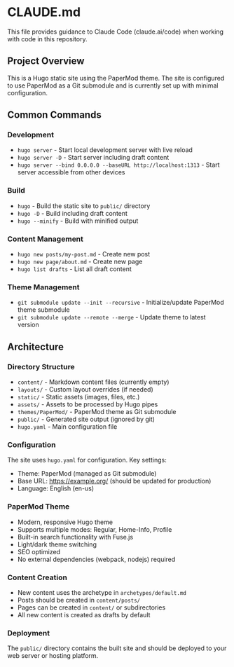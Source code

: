 # CLAUDE.md

This file provides guidance to Claude Code (claude.ai/code) when working with code in this repository.

## Project Overview

This is a Hugo static site using the PaperMod theme. The site is configured to use PaperMod as a Git submodule and is currently set up with minimal configuration.

## Common Commands

### Development
- `hugo server` - Start local development server with live reload
- `hugo server -D` - Start server including draft content
- `hugo server --bind 0.0.0.0 --baseURL http://localhost:1313` - Start server accessible from other devices

### Build
- `hugo` - Build the static site to `public/` directory
- `hugo -D` - Build including draft content
- `hugo --minify` - Build with minified output

### Content Management
- `hugo new posts/my-post.md` - Create new post
- `hugo new page/about.md` - Create new page
- `hugo list drafts` - List all draft content

### Theme Management
- `git submodule update --init --recursive` - Initialize/update PaperMod theme submodule
- `git submodule update --remote --merge` - Update theme to latest version

## Architecture

### Directory Structure
- `content/` - Markdown content files (currently empty)
- `layouts/` - Custom layout overrides (if needed)
- `static/` - Static assets (images, files, etc.)
- `assets/` - Assets to be processed by Hugo pipes
- `themes/PaperMod/` - PaperMod theme as Git submodule
- `public/` - Generated site output (ignored by git)
- `hugo.yaml` - Main configuration file

### Configuration
The site uses `hugo.yaml` for configuration. Key settings:
- Theme: PaperMod (managed as Git submodule)
- Base URL: https://example.org/ (should be updated for production)
- Language: English (en-us)

### PaperMod Theme
- Modern, responsive Hugo theme
- Supports multiple modes: Regular, Home-Info, Profile
- Built-in search functionality with Fuse.js
- Light/dark theme switching
- SEO optimized
- No external dependencies (webpack, nodejs) required

### Content Creation
- New content uses the archetype in `archetypes/default.md`
- Posts should be created in `content/posts/`
- Pages can be created in `content/` or subdirectories
- All new content is created as drafts by default

### Deployment
The `public/` directory contains the built site and should be deployed to your web server or hosting platform.